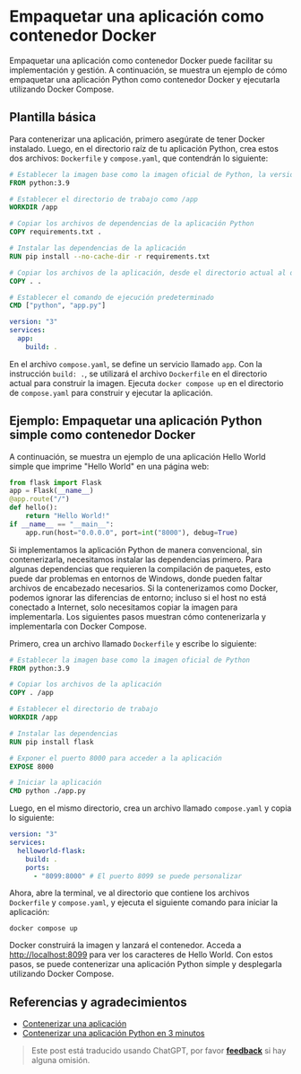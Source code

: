 # Empaquetar una aplicación como contenedor Docker

Empaquetar una aplicación como contenedor Docker puede facilitar su implementación y gestión. A continuación, se muestra un ejemplo de cómo empaquetar una aplicación Python como contenedor Docker y ejecutarla utilizando Docker Compose.

## Plantilla básica

Para contenerizar una aplicación, primero asegúrate de tener Docker instalado. Luego, en el directorio raíz de tu aplicación Python, crea estos dos archivos: `Dockerfile` y `compose.yaml`, que contendrán lo siguiente:

```Dockerfile title="Dockerfile"
# Establecer la imagen base como la imagen oficial de Python, la versión puede ser personalizada
FROM python:3.9

# Establecer el directorio de trabajo como /app
WORKDIR /app

# Copiar los archivos de dependencias de la aplicación Python
COPY requirements.txt .

# Instalar las dependencias de la aplicación
RUN pip install --no-cache-dir -r requirements.txt

# Copiar los archivos de la aplicación, desde el directorio actual al directorio dentro del contenedor
COPY . .

# Establecer el comando de ejecución predeterminado
CMD ["python", "app.py"]
```

```yaml title="compose.yaml"
version: "3"
services:
  app:
    build: .
```

En el archivo `compose.yaml`, se define un servicio llamado `app`. Con la instrucción `build: .`, se utilizará el archivo `Dockerfile` en el directorio actual para construir la imagen. Ejecuta `docker compose up` en el directorio de `compose.yaml` para construir y ejecutar la aplicación.

## Ejemplo: Empaquetar una aplicación Python simple como contenedor Docker

A continuación, se muestra un ejemplo de una aplicación Hello World simple que imprime "Hello World" en una página web:

```python title="app.py"
from flask import Flask
app = Flask(__name__)
@app.route("/")
def hello():
    return "Hello World!"
if __name__ == "__main__":
    app.run(host="0.0.0.0", port=int("8000"), debug=True)
```

Si implementamos la aplicación Python de manera convencional, sin contenerizarla, necesitamos instalar las dependencias primero. Para algunas dependencias que requieren la compilación de paquetes, esto puede dar problemas en entornos de Windows, donde pueden faltar archivos de encabezado necesarios. Si la contenerizamos como Docker, podemos ignorar las diferencias de entorno; incluso si el host no está conectado a Internet, solo necesitamos copiar la imagen para implementarla. Los siguientes pasos muestran cómo contenerizarla y implementarla con Docker Compose.

Primero, crea un archivo llamado `Dockerfile` y escribe lo siguiente:

```Dockerfile title="Dockerfile"
# Establecer la imagen base como la imagen oficial de Python
FROM python:3.9

# Copiar los archivos de la aplicación
COPY . /app

# Establecer el directorio de trabajo
WORKDIR /app

# Instalar las dependencias
RUN pip install flask

# Exponer el puerto 8000 para acceder a la aplicación
EXPOSE 8000

# Iniciar la aplicación
CMD python ./app.py
```

Luego, en el mismo directorio, crea un archivo llamado `compose.yaml` y copia lo siguiente:

```yaml title="compose.yaml"
version: "3"
services:
  helloworld-flask:
    build: .
    ports:
      - "8099:8000" # El puerto 8099 se puede personalizar
```

Ahora, abre la terminal, ve al directorio que contiene los archivos `Dockerfile` y `compose.yaml`, y ejecuta el siguiente comando para iniciar la aplicación:

```shell
docker compose up
```

Docker construirá la imagen y lanzará el contenedor. Acceda a <http://localhost:8099> para ver los caracteres de Hello World. Con estos pasos, se puede contenerizar una aplicación Python simple y desplegarla utilizando Docker Compose.

## Referencias y agradecimientos

- [Contenerizar una aplicación](https://docs.docker.com/get-started/02_our_app/)
- [Contenerizar una aplicación Python en 3 minutos](https://cloud.tencent.com/developer/article/1752513)

> Este post está traducido usando ChatGPT, por favor [**feedback**](https://github.com/linyuxuanlin/Wiki_MkDocs/issues/new) si hay alguna omisión.